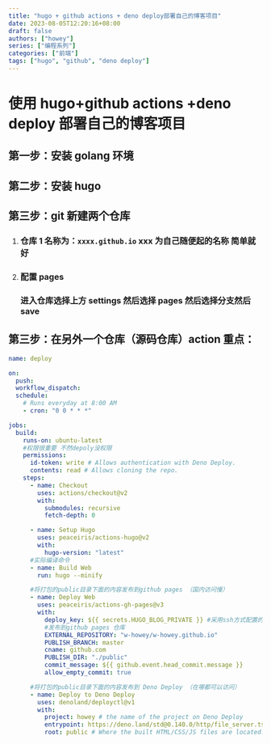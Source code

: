 ```yaml
---
title: "hugo + github actions + deno deploy部署自己的博客项目"
date: 2023-08-05T12:20:16+08:00
draft: false
authors: ["howey"]
series: ["编程系列"]
categories: ["前端"]
tags: ["hugo", "github", "deno deploy"]
---
```


# 使用 hugo+github actions +deno deploy 部署自己的博客项目

## 第一步：安装 golang 环境

## 第二步：安装 hugo

## 第三步：git 新建两个仓库

1. ### 仓库 1 名称为：`xxxx.github.io` xxx 为自己随便起的名称 简单就好
2. ### 配置 pages
   ### 进入仓库选择上方 settings 然后选择 pages 然后选择分支然后 save

## 第三步：在另外一个仓库（源码仓库）action 重点：

```yml
name: deploy

on:
  push:
  workflow_dispatch:
  schedule:
    # Runs everyday at 8:00 AM
    - cron: "0 0 * * *"

jobs:
  build:
    runs-on: ubuntu-latest
    #权限很重要 不然depoly没权限
    permissions:
      id-token: write # Allows authentication with Deno Deploy.
      contents: read # Allows cloning the repo.
    steps:
      - name: Checkout
        uses: actions/checkout@v2
        with:
          submodules: recursive
          fetch-depth: 0

      - name: Setup Hugo
        uses: peaceiris/actions-hugo@v2
        with:
          hugo-version: "latest"
      #实际编译命令
      - name: Build Web
        run: hugo --minify

      #将打包的public目录下面的内容发布到github pages （国内访问慢）
      - name: Deploy Web
        uses: peaceiris/actions-gh-pages@v3
        with:
          deploy_key: ${{ secrets.HUGO_BLOG_PRIVATE }} #采用ssh方式配置的公私密钥
          #发布到github pages 仓库
          EXTERNAL_REPOSITORY: "w-howey/w-howey.github.io"
          PUBLISH_BRANCH: master
          cname: github.com
          PUBLISH_DIR: "./public"
          commit_message: ${{ github.event.head_commit.message }}
          allow_empty_commit: true

      #将打包的public目录下面的内容发布到 Deno Deploy （在哪都可以访问）
      - name: Deploy to Deno Deploy
        uses: denoland/deployctl@v1
        with:
          project: howey # the name of the project on Deno Deploy
          entrypoint: https://deno.land/std@0.140.0/http/file_server.ts
          root: public # Where the built HTML/CSS/JS files are located.
```
